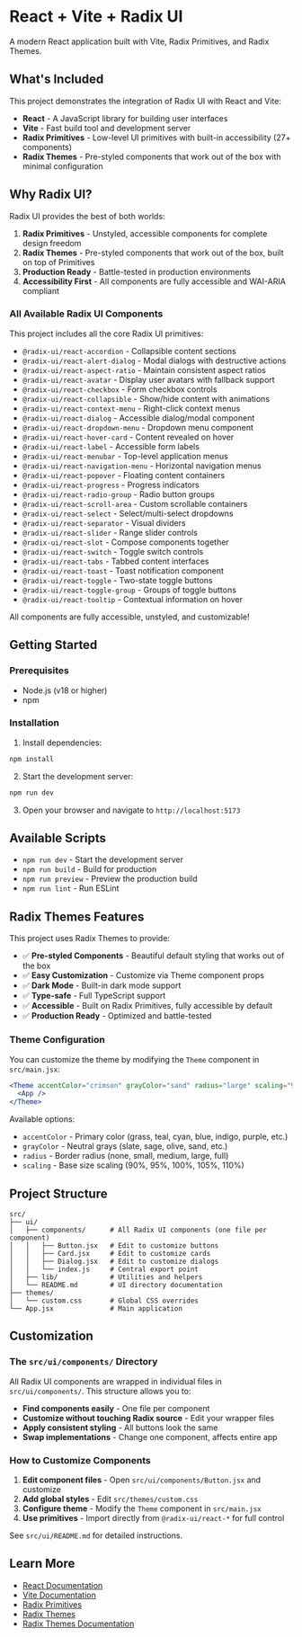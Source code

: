 # React + Vite + Radix UI

A modern React application built with Vite, Radix Primitives, and Radix Themes.

## What's Included

This project demonstrates the integration of Radix UI with React and Vite:

- **React** - A JavaScript library for building user interfaces
- **Vite** - Fast build tool and development server
- **Radix Primitives** - Low-level UI primitives with built-in accessibility (27+ components)
- **Radix Themes** - Pre-styled components that work out of the box with minimal configuration

## Why Radix UI?

Radix UI provides the best of both worlds:

1. **Radix Primitives** - Unstyled, accessible components for complete design freedom
2. **Radix Themes** - Pre-styled components that work out of the box, built on top of Primitives
3. **Production Ready** - Battle-tested in production environments
4. **Accessibility First** - All components are fully accessible and WAI-ARIA compliant

### All Available Radix UI Components

This project includes all the core Radix UI primitives:

- `@radix-ui/react-accordion` - Collapsible content sections
- `@radix-ui/react-alert-dialog` - Modal dialogs with destructive actions
- `@radix-ui/react-aspect-ratio` - Maintain consistent aspect ratios
- `@radix-ui/react-avatar` - Display user avatars with fallback support
- `@radix-ui/react-checkbox` - Form checkbox controls
- `@radix-ui/react-collapsible` - Show/hide content with animations
- `@radix-ui/react-context-menu` - Right-click context menus
- `@radix-ui/react-dialog` - Accessible dialog/modal component
- `@radix-ui/react-dropdown-menu` - Dropdown menu component
- `@radix-ui/react-hover-card` - Content revealed on hover
- `@radix-ui/react-label` - Accessible form labels
- `@radix-ui/react-menubar` - Top-level application menus
- `@radix-ui/react-navigation-menu` - Horizontal navigation menus
- `@radix-ui/react-popover` - Floating content containers
- `@radix-ui/react-progress` - Progress indicators
- `@radix-ui/react-radio-group` - Radio button groups
- `@radix-ui/react-scroll-area` - Custom scrollable containers
- `@radix-ui/react-select` - Select/multi-select dropdowns
- `@radix-ui/react-separator` - Visual dividers
- `@radix-ui/react-slider` - Range slider controls
- `@radix-ui/react-slot` - Compose components together
- `@radix-ui/react-switch` - Toggle switch controls
- `@radix-ui/react-tabs` - Tabbed content interfaces
- `@radix-ui/react-toast` - Toast notification component
- `@radix-ui/react-toggle` - Two-state toggle buttons
- `@radix-ui/react-toggle-group` - Groups of toggle buttons
- `@radix-ui/react-tooltip` - Contextual information on hover

All components are fully accessible, unstyled, and customizable!

## Getting Started

### Prerequisites

- Node.js (v18 or higher)
- npm

### Installation

1. Install dependencies:
```bash
npm install
```

2. Start the development server:
```bash
npm run dev
```

3. Open your browser and navigate to `http://localhost:5173`

## Available Scripts

- `npm run dev` - Start the development server
- `npm run build` - Build for production
- `npm run preview` - Preview the production build
- `npm run lint` - Run ESLint

## Radix Themes Features

This project uses Radix Themes to provide:

- ✅ **Pre-styled Components** - Beautiful default styling that works out of the box
- ✅ **Easy Customization** - Customize via Theme component props
- ✅ **Dark Mode** - Built-in dark mode support
- ✅ **Type-safe** - Full TypeScript support
- ✅ **Accessible** - Built on Radix Primitives, fully accessible by default
- ✅ **Production Ready** - Optimized and battle-tested

### Theme Configuration

You can customize the theme by modifying the `Theme` component in `src/main.jsx`:

```jsx
<Theme accentColor="crimson" grayColor="sand" radius="large" scaling="95%">
  <App />
</Theme>
```

Available options:
- `accentColor` - Primary color (grass, teal, cyan, blue, indigo, purple, etc.)
- `grayColor` - Neutral grays (slate, sage, olive, sand, etc.)
- `radius` - Border radius (none, small, medium, large, full)
- `scaling` - Base size scaling (90%, 95%, 100%, 105%, 110%)

## Project Structure

```
src/
├── ui/
│   ├── components/      # All Radix UI components (one file per component)
│   │   ├── Button.jsx   # Edit to customize buttons
│   │   ├── Card.jsx     # Edit to customize cards
│   │   ├── Dialog.jsx   # Edit to customize dialogs
│   │   └── index.js     # Central export point
│   ├── lib/             # Utilities and helpers
│   └── README.md        # UI directory documentation
├── themes/
│   └── custom.css       # Global CSS overrides
└── App.jsx              # Main application
```

## Customization

### The `src/ui/components/` Directory

All Radix UI components are wrapped in individual files in `src/ui/components/`. This structure allows you to:

- **Find components easily** - One file per component
- **Customize without touching Radix source** - Edit your wrapper files
- **Apply consistent styling** - All buttons look the same
- **Swap implementations** - Change one component, affects entire app

### How to Customize Components

1. **Edit component files** - Open `src/ui/components/Button.jsx` and customize
2. **Add global styles** - Edit `src/themes/custom.css`
3. **Configure theme** - Modify the `Theme` component in `src/main.jsx`
4. **Use primitives** - Import directly from `@radix-ui/react-*` for full control

See `src/ui/README.md` for detailed instructions.

## Learn More

- [React Documentation](https://react.dev)
- [Vite Documentation](https://vitejs.dev)
- [Radix Primitives](https://www.radix-ui.com/primitives)
- [Radix Themes](https://www.radix-ui.com/themes)
- [Radix Themes Documentation](https://www.radix-ui.com/themes/docs/overview/getting-started)
